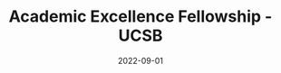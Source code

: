 ---
layout: post
title:  "Academic Excellence Fellowship - UCSB"
date:   2022-09-01
categories: award
---